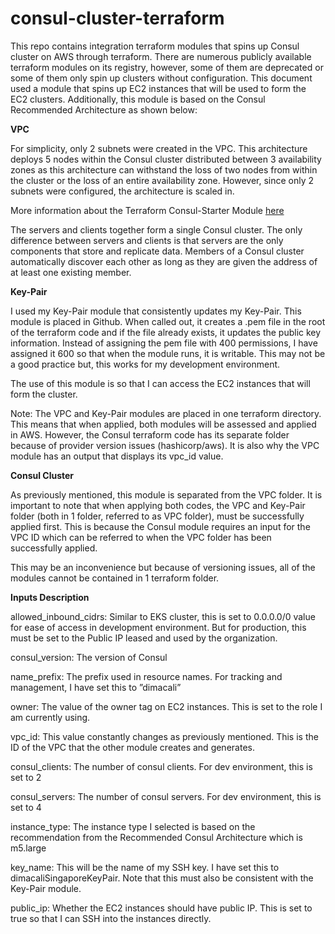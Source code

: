 # consul-cluster-terraform
This repo contains integration terraform modules that spins up Consul cluster on AWS through terraform.
There are numerous publicly available terraform modules on its registry, however, some of them are deprecated or some of them only spin up clusters without configuration. This document used a module that spins up EC2 instances that will be used to form the EC2 clusters. Additionally, this module is based on the Consul Recommended Architecture as shown below:

**VPC**

For simplicity, only 2 subnets were created in the VPC.
This architecture deploys 5 nodes within the Consul cluster distributed between 3 availability zones as this architecture can withstand the loss of two nodes from within the cluster or the loss of an entire availability zone. However, since only 2 subnets were configured, the architecture is scaled in.

More information about the Terraform Consul-Starter Module [here](https://registry.terraform.io/modules/hashicorp/consul-starter/aws/latest "Google's Homepage")

The servers and clients together form a single Consul cluster. The only difference between servers and clients is that servers are the only components that store and replicate data. Members of a Consul cluster automatically discover each other as long as they are given the address of at least one existing member.

**Key-Pair**

I used my Key-Pair module that consistently updates my Key-Pair. This module is placed in Github. When called out, it creates a .pem file in the root of the terraform code and if the file already exists, it updates the public key information. Instead of assigning the pem file with 400 permissions, I have assigned it 600 so that when the module runs, it is writable. This may not be a good practice but, this works for my development environment.

The use of this module is so that I can access the EC2 instances that will form the cluster. 

Note: The VPC and Key-Pair modules are placed in one terraform directory. This means that when applied, both modules will be assessed and applied in AWS. However, the Consul terraform code has its separate folder because of provider version issues (hashicorp/aws). It is also why the VPC module has an output that displays its vpc_id value.

**Consul Cluster**

As previously mentioned, this module is separated from the VPC folder. It is important to note that when applying both codes, the VPC and Key-Pair folder (both in 1 folder, referred to as VPC folder), must be successfully applied first. This is because the Consul module requires an input for the VPC ID which can be referred to when the VPC folder has been successfully applied. 

This may be an inconvenience but because of versioning issues, all of the modules cannot be contained in 1 terraform folder.

**Inputs Description**

allowed_inbound_cidrs:	Similar to EKS cluster, this is set to 0.0.0.0/0 value for ease of access in development environment. But for production, this must be set to the Public IP leased and used by the organization. 

consul_version:		The version of Consul 

name_prefix:		The prefix used in resource names. For tracking and management, I have set this to ”dimacali” 

owner:			The value of the owner tag on EC2 instances. This is set to the role I am currently using. 

vpc_id:			This value constantly changes as previously mentioned. This is the ID of the VPC that the other module creates and generates. 

consul_clients:		The number of consul clients. For dev environment, this is set to 2 

consul_servers:		The number of consul servers. For dev environment, this is set to 4 

instance_type:		The instance type I selected is based on the recommendation from the Recommended Consul Architecture which is m5.large 

key_name:			This will be the name of my SSH key. I have set this to dimacaliSingaporeKeyPair. Note that this must also be consistent with the Key-Pair module. 

public_ip:			Whether the EC2 instances should have public IP. This is set to true so that I can SSH into the instances directly. 